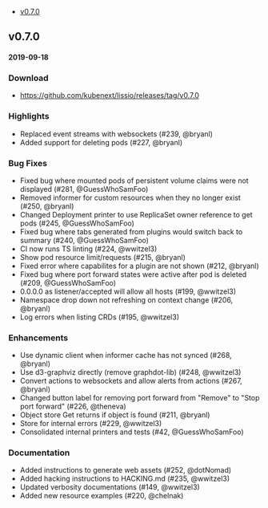 - [v0.7.0](#v070)

## v0.7.0
#### 2019-09-18

### Download
 - https://github.com/kubenext/lissio/releases/tag/v0.7.0

### Highlights
 - Replaced event streams with websockets (#239, @bryanl)
 - Added support for deleting pods (#227, @bryanl)

### Bug Fixes
  * Fixed bug where mounted pods of persistent volume claims were not displayed (#281, @GuessWhoSamFoo)
  * Removed informer for custom resources when they no longer exist (#250, @bryanl)
  * Changed Deployment printer to use ReplicaSet owner reference to get pods (#245, @GuessWhoSamFoo)
  * Fixed bug where tabs generated from plugins would switch back to summary (#240, @GuessWhoSamFoo)
  * CI now runs TS linting (#224, @wwitzel3)
  * Show pod resource limit/requests (#215, @bryanl)
  * Fixed error where capabilites for a plugin are not shown (#212, @bryanl)
  * Fixed bug where port forward states were active after pod is deleted (#209, @GuessWhoSamFoo)
  * 0.0.0.0 as listener/accepted will allow all hosts (#199, @wwitzel3)
  * Namespace drop down not refreshing on context change (#206, @bryanl)
  * Log errors when listing CRDs (#195, @wwitzel3)

### Enhancements
  * Use dynamic client when informer cache has not synced (#268, @bryanl)
  * Use d3-graphviz directly (remove graphdot-lib) (#248, @wwitzel3)
  * Convert actions to websockets and allow alerts from actions (#267, @bryanl)
  * Changed button label for removing port forward from "Remove" to "Stop port forward" (#226, @theneva)
  * Object store Get returns if object is found (#211, @bryanl)
  * Store for internal errors (#229, @wwitzel3)
  * Consolidated internal printers and tests (#42, @GuessWhoSamFoo)

### Documentation  
  * Added instructions to generate web assets (#252, @dotNomad)
  * Added hacking instructions to HACKING.md (#235, @wwitzel3)
  * Updated verbosity documentations (#149, @wwitzel3)
  * Added new resource examples (#220, @chelnak)
